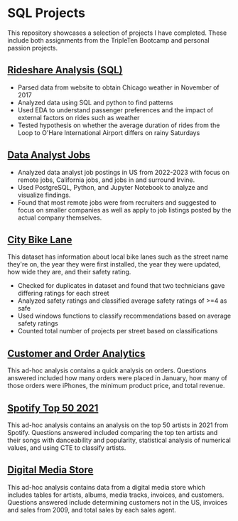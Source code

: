 # SQL Projects
This repository showcases a selection of projects I have completed. These include both assignments from the TripleTen Bootcamp and personal passion projects.

## [Rideshare Analysis (SQL)](https://github.com/L-michelle/Projects/tree/main/Rideshare%20Analysis%20(SQL))
* Parsed data from website to obtain Chicago weather in November of 2017
* Analyzed data using SQL and python to find patterns 
* Used EDA to understand passenger preferences and the impact of external factors on rides such as weather
* Tested hypothesis on whether the average duration of rides from the Loop to O'Hare International Airport differs on rainy Saturdays

## [Data Analyst Jobs](https://github.com/L-michelle/SQL-Projects/tree/main/Data%20Analysis%20Jobs)
* Analyzed data analyst job postings in US from 2022-2023 with focus on remote jobs, California jobs, and jobs in and surround Irvine.
* Used PostgreSQL, Python, and Jupyter Notebook to analyze and visualize findings.
* Found that most remote jobs were from recruiters and suggested to focus on smaller companies as well as apply to job listings posted by the actual company themselves.

## [City Bike Lane](https://github.com/L-michelle/SQL-Projects/blob/main/City%20Bike%20Lanes)
This dataset has information about local bike lanes such as the street name they're on, the year they were first installed, the year they were updated, how wide they are, and their safety rating.
* Checked for duplicates in dataset and found that two technicians gave differing ratings for each street
* Analyzed safety ratings and classified average safety ratings of >=4 as safe
* Used windows functions to classify recommendations based on average safety ratings
* Counted total number of projects per street based on classifications

## [Customer and Order Analytics](https://github.com/L-michelle/SQL-Projects/blob/main/Customer%20and%20Order%20Analytics) 
This ad-hoc analysis  contains a quick analysis on orders. Questions answered included how many orders were placed in January, how many of those orders were iPhones, the minimum product price, and total revenue. 

## [Spotify Top 50 2021](https://github.com/L-michelle/SQL-Projects/blob/main/Spotify%20Top%2050%202021)
This ad-hoc analysis contains an analysis on the top 50 artists in 2021 from Spotify. Questions answered included comparing the top ten artists and their songs with danceability and popularity, statistical analysis of numerical values, and using CTE to classify artists. 

## [Digital Media Store](https://github.com/L-michelle/SQL-Projects/blob/main/Digital%20Media%20Store)
This ad-hoc analysis contains data from a digital media store which includes tables for artists, albums, media tracks, invoices, and customers. Questions answered include determining customers not in the US, invoices and sales from 2009, and total sales by each sales agent. 
